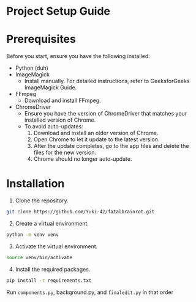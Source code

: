 # Project Setup Guide

# Prerequisites

Before you start, ensure you have the following installed:

- Python (duh)
- ImageMagick
  - Install manually. For detailed instructions, refer to GeeksforGeeks ImageMagick Guide.
- FFmpeg
  - Download and install FFmpeg.
- ChromeDriver
  - Ensure you have the version of ChromeDriver that matches your installed version of Chrome.
  - To avoid auto-updates:
    1. Download and install an older version of Chrome. 
    2. Open Chrome to let it update to the latest version. 
    3. After the update completes, go to the app files and delete the files for the new version. 
    4. Chrome should no longer auto-update.

# Installation

1. Clone the repository.

```bash
git clone https://github.com/Yuki-42/fatalbrainrot.git
```

2. Create a virtual environment.

```bash
python -m venv venv
```

3. Activate the virtual environment.

```bash
source venv/bin/activate
```

4. Install the required packages.

```bash
pip install -r requirements.txt
```

Run `components.py`, background.py, and `finaledit.py` in that order
